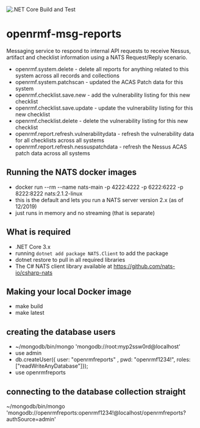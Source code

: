 ![.NET Core Build and Test](https://github.com/Cingulara/openrmf-msg-reports/workflows/.NET%20Core%20Build%20and%20Test/badge.svg)

# openrmf-msg-reports
Messaging service to respond to internal API requests to receive Nessus, artifact and checklist information using a NATS Request/Reply scenario.
* openrmf.system.delete - delete all reports for anything related to this system across all records and collections
* openrmf.system.patchscan - updated the ACAS Patch data for this system
* openrmf.checklist.save.new - add the vulnerability listing for this new checklist
* openrmf.checklist.save.update - update the vulnerability listing for this new checklist
* openrmf.checklist.delete - delete the vulnerability listing for this new checklist
* openrmf.report.refresh.vulnerabilitydata - refresh the vulnerability data for all checklists across all systems
* openrmf.report.refresh.nessuspatchdata - refresh the Nessus ACAS patch data across all systems

## Running the NATS docker images
* docker run --rm --name nats-main -p 4222:4222 -p 6222:6222 -p 8222:8222 nats:2.1.2-linux
* this is the default and lets you run a NATS server version 2.x (as of 12/2019)
* just runs in memory and no streaming (that is separate)

## What is required
* .NET Core 3.x
* running `dotnet add package NATS.Client` to add the package
* dotnet restore to pull in all required libraries
* The C# NATS client library available at https://github.com/nats-io/csharp-nats

## Making your local Docker image
* make build
* make latest

## creating the database users
* ~/mongodb/bin/mongo 'mongodb://root:myp2ssw0rd@localhost'
* use admin
* db.createUser({ user: "openrmfreports" , pwd: "openrmf1234!", roles: ["readWriteAnyDatabase"]});
* use openrmfreports

## connecting to the database collection straight
~/mongodb/bin/mongo 'mongodb://openrmfreports:openrmf1234!@localhost/openrmfreports?authSource=admin'
